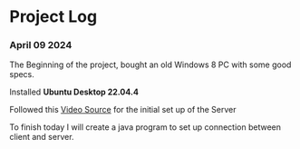 # Project Log
### April 09 2024
The Beginning of the project, bought an old Windows 8 PC with some good specs.

Installed <b> Ubuntu Desktop 22.04.4 </b>

Followed this [Video Source]([https://www.example.com/vide](https://www.youtube.com/watch?v=72D3MvPk3Xs&list=PL_7meTtjiUCH0mIabWHRDTsR38SJ3MsYH&index=2)o) for the initial set up of the Server

To finish today I will create a java program to set up connection between client and server.
